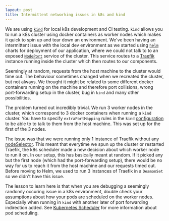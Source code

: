 ```yaml
---
layout: post
title: Intermittent networking issues in k8s and kind
---
```


We are using [`kind`](https://kind.sigs.k8s.io/) for local k8s development and CI testing. `kind` allows you to run a k8s cluster using docker containers as worker nodes which makes it quick to spin up and tear down an environment. We've been having an intermittent issue with the local dev environment as we started using [`helm`](https://helm.sh/docs/topics/charts/) charts for deployment of our application, where we could not talk to to an exposed [`NodePort`](https://kubernetes.io/docs/concepts/services-networking/service/#nodeport) service of the cluster. This service routes to a [Traefik](https://traefik.io/) instance running inside the cluster which then routes to our components.

Seemingly at random, requests from the host machine to the cluster would time out. The behaviour sometimes changed when we recreated the cluster, but not always. We thought it might be related to some different docker containers running on the machine and therefore port collisions, wrong port-forwarding setup in the cluster, bug in `kind` and many other possibilities.


The problem turned out incredibly trivial. We run 3 worker nodes in the cluster, which correspond to 3 docker containers when running a `kind` cluster. You have to specify `extraPortMapping` rules in the `kind` [configuration](https://kind.sigs.k8s.io/docs/user/configuration/#extra-port-mappings) to be able to to talk to them from the host machine. This was set up for the first of the 3 nodes.

The issue was that we were running only 1 instance of Traefik without any [nodeSelector](https://kubernetes.io/docs/concepts/scheduling-eviction/assign-pod-node/). This meant that everytime we spun up the cluster or restarted Traefik, the k8s scheduler made a new decision about which worker node to run it on. In our setup, this has basically meant at random. If it picked any but the first node (which had the port-forwarding setup), there would be no way for us to reach it from the host machine and our requests timed out. Before moving to Helm, we used to run 3 instances of Traefik in a `DeamonSet` so we didn't have this issue.


The lesson to learn here is that when you are debugging a seemingly randomly occuring issue in a k8s environment, double check your assumptions about how your pods are scheduled on the worker nodes. Especially when running in `kind` with another later of port forwarding indirection added. See [Kubernetes Scheduler](https://kubernetes.io/docs/concepts/scheduling-eviction/kube-scheduler/) for more information about pod scheduling.

